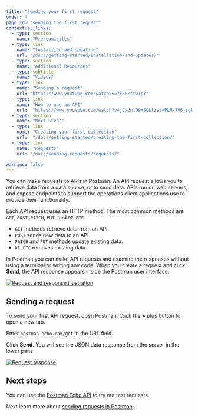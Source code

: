 ```yaml
---
title: "Sending your first request"
order: 4
page_id: "sending_the_first_request"
contextual_links:
  - type: section
    name: "Prerequisites"
  - type: link
    name: "Installing and updating"
    url: "/docs/getting-started/installation-and-updates/"
  - type: section
    name: "Additional Resources"
  - type: subtitle
    name: "Videos"
  - type: link
    name: "Sending a request"
    url: "https://www.youtube.com/watch?v=7E60ZttwIpY"
  - type: link
    name: "How to use an API"
    url:  "https://www.youtube.com/watch?v=jCadnlO9xSQ&list=PLM-7VG-sgbtBBnWb2Jc5kufgtWYEmiMAw"
  - type: section
    name: "Next Steps"
  - type: link
    name: "Creating your first collection"
    url:  "/docs/getting-started/creating-the-first-collection/"
  - type: link
    name: "Requests"
    url: "/docs/sending-requests/requests/"

warning: false
---
```


You can make requests to APIs in Postman. An API request allows you to retrieve data from a data source, or to send data. APIs run on web servers, and expose endpoints to support the operations client applications use to provide their functionality.

Each API request uses an HTTP method. The most common methods are `GET`, `POST`, `PATCH`, `PUT`, and `DELETE`.

* `GET` methods retrieve data from an API.
* `POST` sends new data to an API.
* `PATCH` and `PUT` methods update existing data.
* `DELETE` removes existing data.

In Postman you can make API requests and examine the responses without using a terminal or writing any code. When you create a request and click **Send**, the API response appears inside the Postman user interface.

[![Request and response illustration](https://assets.postman.com/postman-docs/anatomy-of-a-request-v8.jpg)](https://assets.postman.com/postman-docs/anatomy-of-a-request-v8.jpg)

## Sending a request

To send your first API request, open Postman. Click the __+__ plus button to open a new tab.

Enter `postman-echo.com/get` in the URL field.

Click **Send**. You will see the JSON data response from the server in the lower pane.

[![Request response](https://assets.postman.com/postman-docs/first-request-sent-v8.jpg)](https://assets.postman.com/postman-docs/first-request-sent-v8.jpg)

## Next steps

You can use the [Postman Echo API](https://docs.postman-echo.com/) to try out test requests.

Next learn more about [sending requests in Postman](/docs/sending-requests/requests/).
